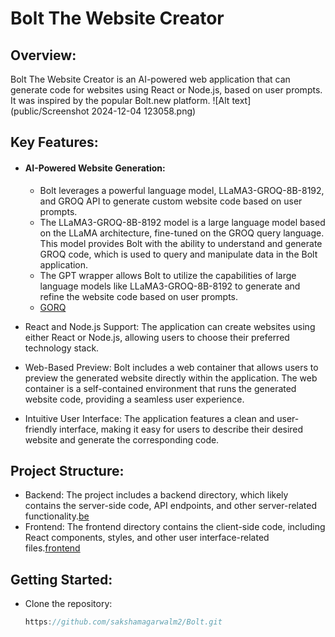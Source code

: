 # Bolt The Website Creator
## Overview:
Bolt The Website Creator is an AI-powered web application that can generate code for websites using React or Node.js, based on user prompts. It was inspired by the popular Bolt.new platform.
![Alt text](public/Screenshot 2024-12-04 123058.png)

## Key Features:
- #### AI-Powered Website Generation:
  *  Bolt leverages a powerful language model, LLaMA3-GROQ-8B-8192, and GROQ API to generate custom website code based on user prompts.
  * The LLaMA3-GROQ-8B-8192 model is a large language model based on the LLaMA architecture, fine-tuned on the GROQ query language. This model provides Bolt with the ability to understand and generate GROQ code, which is used to query and manipulate data in the Bolt application.
  * The GPT wrapper allows Bolt to utilize the capabilities of large language models like LLaMA3-GROQ-8B-8192 to generate and refine the website code based on user prompts.
  * [GORQ]([https://www.example.com](https://groq.com/))

 - React and Node.js Support: The application can create websites using either React or Node.js, allowing users to choose their preferred technology stack.
 - Web-Based Preview: Bolt includes a web container that allows users to preview the generated website directly within the application. The web container is a self-contained environment that runs the generated website code, providing a seamless user experience.
 - Intuitive User Interface: The application features a clean and user-friendly interface, making it easy for users to describe their desired website and generate the corresponding code.

## Project Structure:
- Backend: The project includes a backend directory, which likely contains the server-side code, API endpoints, and other server-related functionality.[be](be)
- Frontend: The frontend directory contains the client-side code, including React components, styles, and other user interface-related files.[frontend](frontend)

## Getting Started:
- Clone the repository:
  ```javascript
  https://github.com/sakshamagarwalm2/Bolt.git

